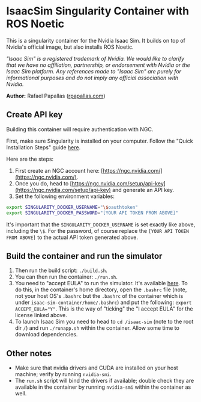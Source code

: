 # IsaacSim Singularity Container with ROS Noetic

This is a singularity container for the Nvidia Isaac Sim. It builds
on top of Nvidia's official image, but also installs ROS Noetic.

*"Isaac Sim" is a registered trademark of Nvidia. We would like to clarify 
that we have no affiliation, partnership, or endorsement with Nvidia or the Isaac 
Sim platform. Any references made to "Isaac Sim" are purely for 
informational purposes and do not imply any official association with Nvidia.*

**Author:** Rafael Papallas ([rpapallas.com](https://rpapallas.com))

## Create API key

Building this container will require authentication with NGC.

First, make sure Singularity is installed on your computer. Follow the "Quick
Installation Steps" guide [here](https://docs.sylabs.io/guides/3.11/user-guide/quick_start.html).

Here are the steps:

1. First create an NGC account here: [https://ngc.nvidia.com/](https://ngc.nvidia.com/).
2. Once you do, head to [https://ngc.nvidia.com/setup/api-key](https://ngc.nvidia.com/setup/api-key)
and generate an API key.
3. Set the following environment variables:

```bash
export SINGULARITY_DOCKER_USERNAME="\$oauthtoken" 
export SINGULARITY_DOCKER_PASSWORD="[YOUR API TOKEN FROM ABOVE]"
```

It's important that the `SINGULARITY_DOCKER_USERNAME` is set exactly like
above, including the `\$`. For the password, of course replace the `[YOUR API TOKEN FROM ABOVE]` 
to the actual API token generated above.

## Build the container and run the simulator

1. Then run the build script: `./build.sh`.
1. You can then run the container: `./run.sh`.
1. You need to "accept EULA" to run the simulator. It's available [here](https://docs.omniverse.nvidia.com/app_isaacsim/common/NVIDIA_Omniverse_License_Agreement.html). 
   To do this, in the container's home directory, open the `.bashrc` file
   (note, not your host OS's `.bashrc` but the `.bashrc` of the container which is
   under `isaac-sim-container/home/.bashrc`) and put the following: `export ACCEPT_EULA="Y"`. 
   This is the way of "ticking" the "I accept EULA" for the license linked above.
1. To launch Isaac Sim you need to head to `cd /isaac-sim` (note to the root dir `/`) 
   and run `./runapp.sh` within the container. Allow some time to download dependencies.


## Other notes

* Make sure that nvidia drivers and CUDA are installed on your host machine;
verify by running `nvidia-smi`.
* The `run.sh` script will bind the drivers if available; double check they
are available in the container by running `nvidia-smi` within the container 
as well.
